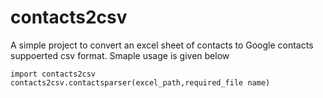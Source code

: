 # contacts2csv
A simple project to convert an excel sheet of contacts to Google contacts suppoerted csv format.
Smaple usage is given below

```
import contacts2csv
contacts2csv.contactsparser(excel_path,required_file name)
```

